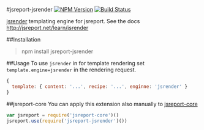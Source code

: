 #jsreport-jsrender
[![NPM Version](http://img.shields.io/npm/v/jsreport-jsrender.svg?style=flat-square)](https://npmjs.com/package/jsreport-jsrender)
[![Build Status](https://travis-ci.org/jsreport/jsreport-jsrender.png?branch=master)](https://travis-ci.org/jsreport/jsreport-jsrender)

[jsrender](https://github.com/borismoore/jsrender) templating engine for jsreport. 
See the docs http://jsreport.net/learn/jsrender

##Installation
> npm install jsreport-jsrender

##Usage
To use `jsrender` in for template rendering set `template.engine=jsrender` in the rendering request.

```js
{
  template: { content: '...', recipe: '...', enginne: 'jsrender' }
}
```

##jsreport-core
You can apply this extension also manually to [jsreport-core](https://github.com/jsreport/jsreport-core)

```js
var jsreport = require('jsreport-core')()
jsreport.use(require('jsreport-jsrender')())
```
